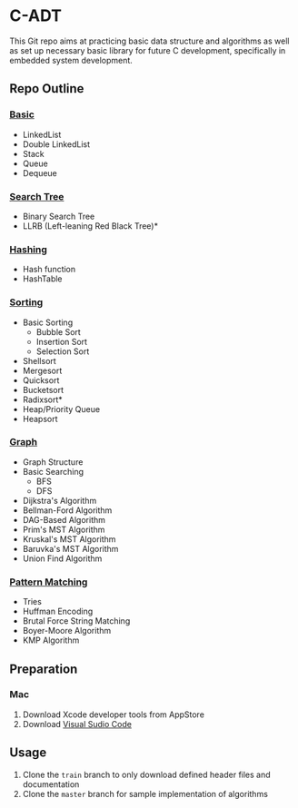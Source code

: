 # C-ADT

This Git repo aims at practicing basic data structure and algorithms as well as set up necessary basic library for future C development, specifically in embedded system development.

## Repo Outline

### [Basic](./Basic/README.md)

* LinkedList
* Double LinkedList
* Stack
* Queue
* Dequeue

### [Search Tree](SearchTree/README.md)

* Binary Search Tree
* LLRB (Left-leaning Red Black Tree)*

### [Hashing](Hashing/README.md)

* Hash function
* HashTable

### [Sorting](Sorting/README.md)

* Basic Sorting
  * Bubble Sort
  * Insertion Sort
  * Selection Sort
* Shellsort
* Mergesort
* Quicksort
* Bucketsort
* Radixsort*
* Heap/Priority Queue
* Heapsort

### [Graph](./Graph/README.md)

* Graph Structure
* Basic Searching
  * BFS
  * DFS
* Dijkstra's Algorithm
* Bellman-Ford Algorithm
* DAG-Based Algorithm
* Prim's MST Algorithm
* Kruskal's MST Algorithm
* Baruvka's MST Algorithm
* Union Find Algorithm

### [Pattern Matching](./PatternMatching/README.md)

* Tries
* Huffman Encoding
* Brutal Force String Matching
* Boyer-Moore Algorithm
* KMP Algorithm

## Preparation

### Mac

1. Download Xcode developer tools from AppStore
2. Download [Visual Sudio Code](https://code.visualstudio.com/)

## Usage

1. Clone the `train` branch to only download defined header files and documentation
2. Clone the `master` branch for sample implementation of algorithms
